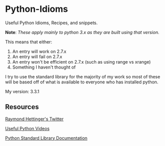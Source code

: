 Python-Idioms
=============

Useful Python Idioms, Recipes,  and snippets.

**Note**: *These apply mainly to python 3.x as they are built using that version.*

This means that either:

1. An entry will work on 2.7.x
2. An entry will fail on 2.7.x
3. An entry won't be efficient on 2.7.x (such as using range vs xrange)
4. Something I haven't thought of

I try to use the standard library for the majority of my work so most of these will be based
off of what is available to everyone who has installed python.

My version: 3.3.1

Resources
---------
[Raymond Hettinger's Twitter](https://twitter.com/raymondh)

[Useful Python Videos](http://www.youtube.com/watch?v=sPiWg5jSoZI&list=PLJaXNHXr5Ws3MpYMlRXTyrg_NMz1NhF__)

[Python Standard Library Documentation](http://docs.python.org/3.3/library/)
